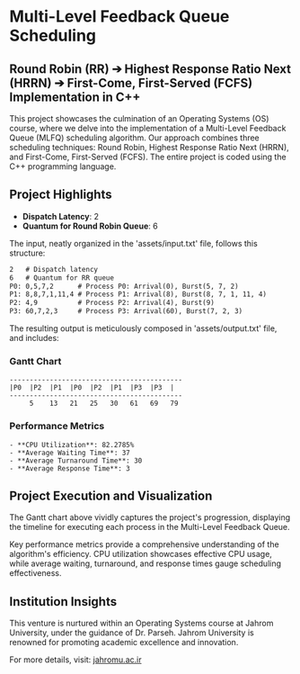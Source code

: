 # Multi-Level Feedback Queue Scheduling
## Round Robin (RR) ➔ Highest Response Ratio Next (HRRN) ➔ First-Come, First-Served (FCFS) Implementation in C++

This project showcases the culmination of an Operating Systems (OS) course, where we delve into the implementation of a Multi-Level Feedback Queue (MLFQ) scheduling algorithm. Our approach combines three scheduling techniques: Round Robin, Highest Response Ratio Next (HRRN), and First-Come, First-Served (FCFS). The entire project is coded using the C++ programming language.

## Project Highlights

- **Dispatch Latency**: 2
- **Quantum for Round Robin Queue**: 6

The input, neatly organized in the 'assets/input.txt' file, follows this structure:

```MarkDown
2   # Dispatch latency
6   # Quantum for RR queue
P0: 0,5,7,2      # Process P0: Arrival(0), Burst(5, 7, 2)
P1: 8,8,7,1,11,4 # Process P1: Arrival(8), Burst(8, 7, 1, 11, 4)
P2: 4,9          # Process P2: Arrival(4), Burst(9)
P3: 60,7,2,3     # Process P3: Arrival(60), Burst(7, 2, 3)
```


The resulting output is meticulously composed in 'assets/output.txt' file, and includes:

### Gantt Chart
```
-------------------------------------------
|P0  |P2  |P1  |P0  |P2  |P1  |P3  |P3  |
-------------------------------------------
     5    13   21   25   30   61   69   79
```


### Performance Metrics
```
- **CPU Utilization**: 82.2785%
- **Average Waiting Time**: 37
- **Average Turnaround Time**: 30
- **Average Response Time**: 3
```

## Project Execution and Visualization

The Gantt chart above vividly captures the project's progression, displaying the timeline for executing each process in the Multi-Level Feedback Queue.

Key performance metrics provide a comprehensive understanding of the algorithm's efficiency. CPU utilization showcases effective CPU usage, while average waiting, turnaround, and response times gauge scheduling effectiveness.

## Institution Insights

This venture is nurtured within an Operating Systems course at Jahrom University, under the guidance of Dr. Parseh. Jahrom University is renowned for promoting academic excellence and innovation.

For more details, visit: [jahromu.ac.ir](https://jahromu.ac.ir/en)
